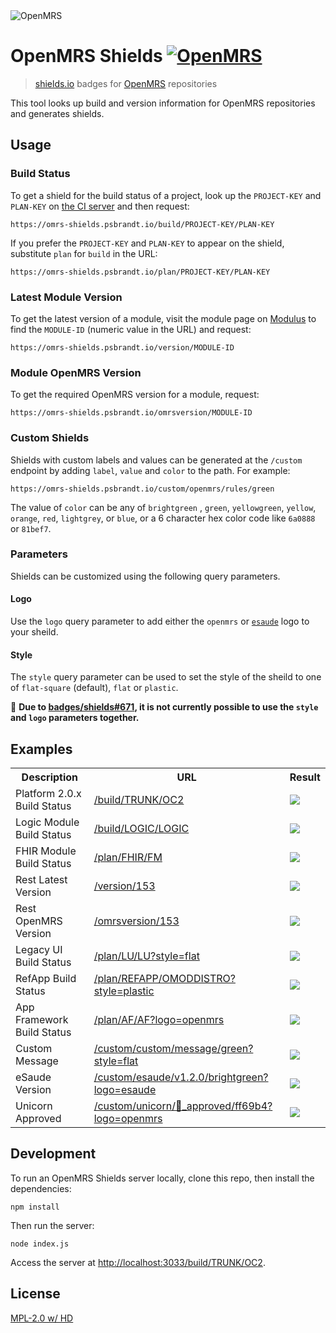 <img src="https://talk.openmrs.org/uploads/default/original/2X/f/f1ec579b0398cb04c80a54c56da219b2440fe249.jpg" alt="OpenMRS"/>

# OpenMRS Shields <a href="http://openmrs.org" alt="OpenMRS"><img src="https://img.shields.io/badge/openmrs-%E2%99%A5_shields-F26522.svg?style=flat-square" alt="OpenMRS"/></a>

> [shields.io](http://shields.io/) badges for [OpenMRS](http://openmrs.org) repositories

This tool looks up build and version information for OpenMRS repositories and generates shields.

## Usage

### Build Status

To get a shield for the build status of a project, look up the `PROJECT-KEY` and `PLAN-KEY` on [the CI server](https://ci.openmrs.org/) and then request:

````
https://omrs-shields.psbrandt.io/build/PROJECT-KEY/PLAN-KEY
````

If you prefer the `PROJECT-KEY` and `PLAN-KEY` to appear on the shield, substitute
`plan` for `build` in the URL:

````
https://omrs-shields.psbrandt.io/plan/PROJECT-KEY/PLAN-KEY
````

### Latest Module Version

To get the latest version of a module, visit the module page on [Modulus](https://modules.openmrs.org/) to find the `MODULE-ID` (numeric value in the URL) and request:

````
https://omrs-shields.psbrandt.io/version/MODULE-ID
````

### Module OpenMRS Version

To get the required OpenMRS version for a module, request:

````
https://omrs-shields.psbrandt.io/omrsversion/MODULE-ID
````

### Custom Shields

Shields with custom labels and values can be generated at the `/custom` endpoint by adding `label`, `value` and `color` to the path. For example:

````
https://omrs-shields.psbrandt.io/custom/openmrs/rules/green
````

The value of `color` can be any of `brightgreen` , `green`, `yellowgreen`, `yellow`, `orange`, `red`, `lightgrey`, or `blue`, or a 6 character hex color code like `6a0888` or `81bef7`.

### Parameters

Shields can be customized using the following query parameters.

#### Logo

Use the `logo` query parameter to add either the `openmrs` or [`esaude`](http://esaude.org) logo to your sheild.

#### Style

The `style` query parameter can be used to set the style of the sheild to one of `flat-square` (default), `flat` or `plastic`.

:pushpin: **Due to [badges/shields#671](https://github.com/badges/shields/issues/671), it is not currently possible to use the `style` and `logo` parameters together.**

## Examples

<table>
  <tr>
    <th>Description</th>
    <th>URL</th>
    <th>Result</th>
  </tr>
  <tr>
    <td>Platform 2.0.x Build Status</td>
    <td><a href="https://omrs-shields.psbrandt.io/build/TRUNK/OC2">/build/TRUNK/OC2</a></td>
    <td><img src="https://omrs-shields.psbrandt.io/build/TRUNK/OC2"/></td>
  </tr>
  <tr>
    <td>Logic Module Build Status</td>
    <td><a href="https://omrs-shields.psbrandt.io/build/LOGIC/LOGIC">/build/LOGIC/LOGIC</a></td>
    <td><img src="https://omrs-shields.psbrandt.io/build/LOGIC/LOGIC"/></td>
  </tr>
  <tr>
    <td>FHIR Module Build Status</td>
    <td><a href="https://omrs-shields.psbrandt.io/plan/FHIR/FM">/plan/FHIR/FM</a></td>
    <td><img src="https://omrs-shields.psbrandt.io/plan/FHIR/FM"/></td>
  </tr>
	<tr>
    <td>Rest Latest Version</td>
    <td><a href="https://omrs-shields.psbrandt.io/version/153">/version/153</a></td>
    <td><img src="https://omrs-shields.psbrandt.io/version/153"/></td>
  </tr>
  <tr>
    <td>Rest OpenMRS Version</td>
    <td><a href="https://omrs-shields.psbrandt.io/omrsversion/153">/omrsversion/153</a></td>
    <td><img src="https://omrs-shields.psbrandt.io/omrsversion/153"/></td>
  </tr>
  <tr>
    <td>Legacy UI Build Status</td>
    <td><a href="https://omrs-shields.psbrandt.io/plan/LU/LU?style=flat">/plan/LU/LU?style=flat</a></td>
    <td><img src="https://omrs-shields.psbrandt.io/plan/LU/LU?style=flat"/></td>
  </tr>
  <tr>
    <td>RefApp Build Status</td>
    <td><a href="https://omrs-shields.psbrandt.io/plan/REFAPP/OMODDISTRO?style=plastic">/plan/REFAPP/OMODDISTRO?style=plastic</a></td>
    <td><img src="https://omrs-shields.psbrandt.io/plan/REFAPP/OMODDISTRO?style=plastic"/></td>
  </tr>
  <tr>
    <td>App Framework Build Status</td>
    <td><a href="https://omrs-shields.psbrandt.io/plan/AF/AF?logo=openmrs">/plan/AF/AF?logo=openmrs</a></td>
    <td><img src="https://omrs-shields.psbrandt.io/plan/AF/AF?logo=openmrs"/></td>
  </tr>
  <tr>
    <td>Custom Message</td>
    <td><a href="https://omrs-shields.psbrandt.io/custom/custom/message/green?style=flat">/custom/custom/message/green?style=flat</a></td>
    <td><img src="https://omrs-shields.psbrandt.io/custom/custom/message/green?style=flat"/></td>
  </tr>
  <tr>
    <td>eSaude Version</td>
    <td><a href="https://omrs-shields.psbrandt.io/custom/esaude/v1.2.0/brightgreen?logo=esaude">/custom/esaude/v1.2.0/brightgreen?logo=esaude</a></td>
    <td><img src="https://omrs-shields.psbrandt.io/custom/esaude/v1.2.0/brightgreen?logo=esaude"/></td>
  </tr>
  <tr>
    <td>Unicorn Approved</td>
    <td><a href="https://omrs-shields.psbrandt.io/custom/unicorn/🦄_approved/ff69b4?logo=openmrs">/custom/unicorn/🦄_approved/ff69b4?logo=openmrs</a></td>
    <td><img src="https://omrs-shields.psbrandt.io/custom/unicorn/%F0%9F%A6%84_approved/ff69b4?logo=openmrs"/></td>
  </tr>
</table>

## Development

To run an OpenMRS Shields server locally, clone this repo, then install the dependencies:

````
npm install
````

Then run the server:

````
node index.js
````

Access the server at [http://localhost:3033/build/TRUNK/OC2](http://localhost:3033/build/TRUNK/OC2).

## License

[MPL-2.0 w/ HD](http://openmrs.org/license/)
